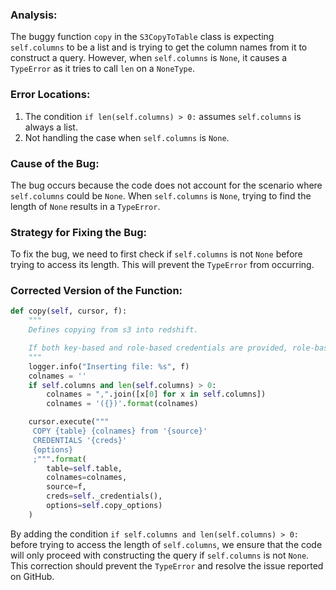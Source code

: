 ### Analysis:
The buggy function `copy` in the `S3CopyToTable` class is expecting `self.columns` to be a list and is trying to get the column names from it to construct a query. However, when `self.columns` is `None`, it causes a `TypeError` as it tries to call `len` on a `NoneType`.

### Error Locations:
1. The condition `if len(self.columns) > 0:` assumes `self.columns` is always a list.
2. Not handling the case when `self.columns` is `None`.

### Cause of the Bug:
The bug occurs because the code does not account for the scenario where `self.columns` could be `None`. When `self.columns` is `None`, trying to find the length of `None` results in a `TypeError`.

### Strategy for Fixing the Bug:
To fix the bug, we need to first check if `self.columns` is not `None` before trying to access its length. This will prevent the `TypeError` from occurring.

### Corrected Version of the Function:
```python
def copy(self, cursor, f):
    """
    Defines copying from s3 into redshift.

    If both key-based and role-based credentials are provided, role-based will be used.
    """
    logger.info("Inserting file: %s", f)
    colnames = ''
    if self.columns and len(self.columns) > 0:
        colnames = ",".join([x[0] for x in self.columns])
        colnames = '({})'.format(colnames)

    cursor.execute("""
     COPY {table} {colnames} from '{source}'
     CREDENTIALS '{creds}'
     {options}
     ;""".format(
        table=self.table,
        colnames=colnames,
        source=f,
        creds=self._credentials(),
        options=self.copy_options)
    )
```

By adding the condition `if self.columns and len(self.columns) > 0:` before trying to access the length of `self.columns`, we ensure that the code will only proceed with constructing the query if `self.columns` is not `None`. This correction should prevent the `TypeError` and resolve the issue reported on GitHub.